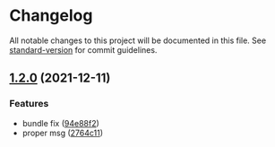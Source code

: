 # Changelog

All notable changes to this project will be documented in this file. See [standard-version](https://github.com/conventional-changelog/standard-version) for commit guidelines.

## [1.2.0](https://github.com/Rajeshr34/pain-rollup/compare/v1.0.10...v1.2.0) (2021-12-11)

### Features

-   bundle fix ([94e88f2](https://github.com/Rajeshr34/pain-rollup/commit/94e88f2832dc5057d749b5111c4666631ad69569))
-   proper msg ([2764c11](https://github.com/Rajeshr34/pain-rollup/commit/2764c11a63b90958141107a8a079c9cc9060abb6))
